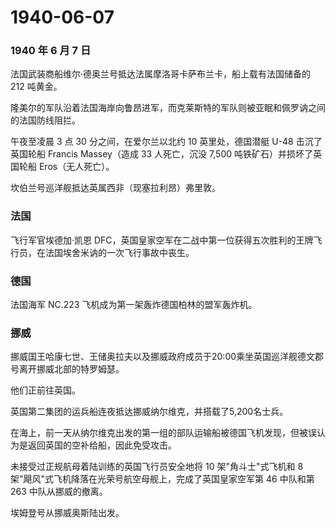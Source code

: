 # 1940-06-07

### 1940 年 6 月 7 日

法国武装商船维尔·德奥兰号抵达法属摩洛哥卡萨布兰卡，船上载有法国储备的
212 吨黄金。

隆美尔的军队沿着法国海岸向鲁昂进军，而克莱斯特的军队则被亚眠和佩罗讷之间的法国防线阻拦。

午夜至凌晨 3 点 30 分之间，在爱尔兰以北约 10 英里处，德国潜艇 U-48
击沉了英国轮船 Francis Massey（造成 33 人死亡，沉没 7,500
吨铁矿石）并损坏了英国轮船 Eros（无人死亡）。

坎伯兰号巡洋舰抵达英属西非（现塞拉利昂）弗里敦。

### 法国

飞行军官埃德加·凯恩
DFC，英国皇家空军在二战中第一位获得五次胜利的王牌飞行员，在法国埃舍米讷的一次飞行事故中丧生。

### 德国

法国海军 NC.223 飞机成为第一架轰炸德国柏林的盟军轰炸机。

### 挪威

挪威国王哈康七世、王储奥拉夫以及挪威政府成员于20:00乘坐英国巡洋舰德文郡号离开挪威北部的特罗姆瑟。

他们正前往英国。

英国第二集团的运兵船连夜抵达挪威纳尔维克，并搭载了5,200名士兵。

在海上，前一天从纳尔维克出发的第一组的部队运输船被德国飞机发现，但被误认为是返回英国的空补给船，因此免受攻击。

未接受过正规航母着陆训练的英国飞行员安全地将 10 架"角斗士"式飞机和 8
架"飓风"式飞机降落在光荣号航空母舰上，完成了英国皇家空军第 46 中队和第
263 中队从挪威的撤离。

埃姆登号从挪威奥斯陆出发。